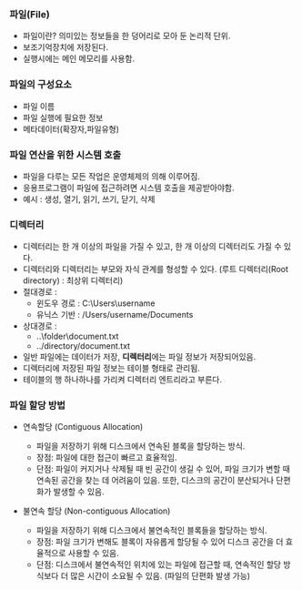 ### 파일(File)
- 파일이란? 의미있는 정보들을 한 덩어리로 모아 둔 논리적 단위.
- 보조기억장치에 저장된다.
- 실행시에는 메인 메모리를 사용함.

### 파일의 구성요소
- 파일 이름
- 파일 실행에 필요한 정보
- 메타데이터(확장자,파일유형)

### 파일 연산을 위한 시스템 호출
- 파일을 다루는 모든 작업은 운영체제의 의해 이루어짐. 
- 응용프로그램이 파일에 접근하려면 시스템 호출을 제공받아야함.
- 예시 : 생성, 열기, 읽기, 쓰기, 닫기, 삭제

### 디렉터리 
- 디렉터리는 한 개 이상의 파일을 가질 수 있고, 한 개 이상의 디렉터리도 가질 수 있다.
- 디렉터리와 디렉터리는 부모와 자식 관계를 형성할 수 있다. (루트 디렉터리(Root directory) : 최상위 디렉터리)
- 절대경로 :
    - 윈도우 경로 : C:\Users\username
    - 유닉스 기반 : /Users/username/Documents
- 상대경로 :
    - ..\folder\document.txt
    - ../directory/document.txt
- 일반 파일에는 데이터가 저장, **디렉터리**에는 파일 정보가 저장되어있음.
- 디렉터리에 저장된 파일 정보는 테이블 형태로 관리됨.
- 테이블의 행 하나하나를 가리켜 디렉터리 엔트리라고 부른다.

### 파일 할당 방법
- 연속할당 (Contiguous Allocation)
    - 파일을 저장하기 위해 디스크에서 연속된 블록을 할당하는 방식.
    - 장점: 파일에 대한 접근이 빠르고 효율적임.
    - 단점: 파일이 커지거나 삭제될 때 빈 공간이 생길 수 있어, 파일 크기가 변할 때 연속된 공간을 찾는 데 어려움이 있음. 또한, 디스크의 공간이 분산되거나 단편화가 발생할 수 있음.

- 불연속 할당 (Non-contiguous Allocation)
    - 파일을 저장하기 위해 디스크에서 불연속적인 블록들을 할당하는 방식.
    - 장점: 파일 크기가 변해도 블록이 자유롭게 할당될 수 있어 디스크 공간을 더 효율적으로 사용할 수 있음.
    - 단점: 디스크에서 불연속적인 위치에 있는 파일에 접근할 때, 연속적인 할당 방식보다 더 많은 시간이 소요될 수 있음. (파일의 단편화 발생 가능)
